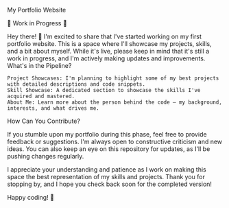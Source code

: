 My Portfolio Website

🚧 Work in Progress 🚧

Hey there! 👋 I'm excited to share that I've started working on my first portfolio website. This is a space where I'll showcase my projects, skills, and a bit about myself. While it's live, please keep in mind that it's still a work in progress, and I'm actively making updates and improvements.
What's in the Pipeline?

    Project Showcases: I'm planning to highlight some of my best projects with detailed descriptions and code snippets.
    Skill Showcase: A dedicated section to showcase the skills I've acquired and mastered.
    About Me: Learn more about the person behind the code – my background, interests, and what drives me.

How Can You Contribute?

If you stumble upon my portfolio during this phase, feel free to provide feedback or suggestions. I'm always open to constructive criticism and new ideas. You can also keep an eye on this repository for updates, as I'll be pushing changes regularly.

I appreciate your understanding and patience as I work on making this space the best representation of my skills and projects. Thank you for stopping by, and I hope you check back soon for the completed version!

Happy coding! 🚀
